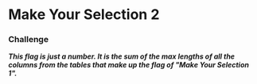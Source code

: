# Make Your Selection 2

### Challenge
***This flag is just a number. It is the sum of the max lengths of all the columns from the tables that make up the flag of "Make Your Selection 1".***

